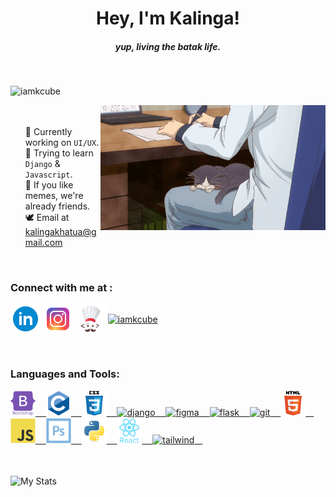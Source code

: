 <!-- [![MasterHead](imgs/weatherwithyouLarge.gif)](#) -->

<h1 align="center"><strong>Hey, I'm Kalinga!</strong></h1>
<h5 align="center">yup, living the batak life.</h5>

<br>

<p> <img src="https://komarev.com/ghpvc/?username=hemlomae&label=page%20reloaded&color=FC766A&style=flat"
		alt="iamkcube" /></p>

<img align="right" width=360 class="catImg" src="imgs/cat.gif" alt="cats are love.">

<p align="left" style="margin-right:28rem; ">
<ul>
	<li style="list-style:none;color:white">
		<!-- <b> -->
		🍁 It's all about <i>aesthetics</i>.
		<!-- </b> -->
	</li>
	<li style="list-style:none;">
		<!-- <b> -->
		🌻 Currently working on <code>UI/UX</code>.
		<!-- </b> -->
	</li>
	<li style="list-style:none;">
		<!-- <b> -->
		💙 Trying to learn <code>Django</code> & <code>Javascript</code>.
		<!-- </b> -->
	</li>
	<li style="list-style:none;">
		<!-- <b> -->
		🌿 If you like memes, we're already friends.
		<!-- </b> -->
	</li>
	<li style="list-style:none;">
		<!-- <b> -->
		🕊️ Email at <a href="mailto:kalingakhatua@gmail.com">kalingakhatua@gmail.com</a>
		<!-- </b> -->
	</li>
</ul>
</p>

<br>
<h3 align="left"><strong>Connect with me at :</strong></h3>
<p class="icon-set" align="left">
	<a class="icons" href="https://linkedin.com/in/kalingakhatua" target="blank"><img align="center" height=48 width=48
			src="imgs/linkedin.svg" alt="kalingakhatua" /></a>
	<a class="icons" href="https://instagram.com/kalinga._" target="blank"><img align="center" height=48 width=48
			src="imgs/instagram.svg" alt="kalinga._" /></a>
	<a class="icons" href="https://www.codechef.com/users/iamkcube" target="blank"><img align="center" height=48
			width=48 src="imgs/codechef.svg" alt="iamkcube" /></a>
	<a class="icons" href="https://www.hackerrank.com/iamkcube" target="blank"><img align="center" height=40 width=40
			src="https://upload.wikimedia.org/wikipedia/commons/4/40/HackerRank_Icon-1000px.png" alt="iamkcube" /></a>
</p>
<br>
<h3 align="left"><strong>Languages and Tools:</strong></h3>
<p class="icon-set" align="left">
	<a class="icons2" href="https://getbootstrap.com" target="_blank" rel="noreferrer">
		<img src="https://raw.githubusercontent.com/devicons/devicon/master/icons/bootstrap/bootstrap-plain-wordmark.svg"
			alt="bootstrap" width="40" height="40" />ㅤ
	</a>
	<a class="icons2" href="https://www.cprogramming.com/" target="_blank" rel="noreferrer">
		<img src="https://raw.githubusercontent.com/devicons/devicon/master/icons/c/c-original.svg" alt="c" width="40"
			height="40" />ㅤ
	</a>
	<a class="icons2" href="https://www.w3schools.com/css/" target="_blank" rel="noreferrer">
		<img src="https://raw.githubusercontent.com/devicons/devicon/master/icons/css3/css3-original-wordmark.svg"
			alt="css3" width="40" height="40" />ㅤ
	</a>
	<a class="icons2" href="https://www.djangoproject.com/" target="_blank" rel="noreferrer">
		<img src="https://cdn.worldvectorlogo.com/logos/django.svg" alt="django" width="40" height="40" />ㅤ
	</a>
	<a class="icons2" href="https://www.figma.com/" target="_blank" rel="noreferrer">
		<img src="https://www.vectorlogo.zone/logos/figma/figma-icon.svg" alt="figma" width="40" height="40" />ㅤ
	</a>
	<a class="icons2" href="https://flask.palletsprojects.com/" target="_blank" rel="noreferrer">
		<img src="https://www.vectorlogo.zone/logos/pocoo_flask/pocoo_flask-icon.svg" alt="flask" width="40"
			height="40" />ㅤ
	</a>
	<a class="icons2" href="https://git-scm.com/" target="_blank" rel="noreferrer">
		<img src="https://www.vectorlogo.zone/logos/git-scm/git-scm-icon.svg" alt="git" width="40" height="40" />ㅤ
	</a>
	<a class="icons2" href="https://www.w3.org/html/" target="_blank" rel="noreferrer">
		<img src="https://raw.githubusercontent.com/devicons/devicon/master/icons/html5/html5-original-wordmark.svg"
			alt="html5" width="40" height="40" />ㅤ
	</a>
	<a class="icons2" href="https://developer.mozilla.org/en-US/docs/Web/JavaScript" target="_blank" rel="noreferrer">
		<img src="https://raw.githubusercontent.com/devicons/devicon/master/icons/javascript/javascript-original.svg"
			alt="javascript" width="40" height="40" />ㅤ
	</a>
	<a class="icons2" href="https://www.photoshop.com/en" target="_blank" rel="noreferrer">
		<img src="https://raw.githubusercontent.com/devicons/devicon/master/icons/photoshop/photoshop-line.svg"
			alt="photoshop" width="40" height="40" />ㅤ
	</a>
	<a class="icons2" href="https://www.python.org" target="_blank" rel="noreferrer">
		<img src="https://raw.githubusercontent.com/devicons/devicon/master/icons/python/python-original.svg"
			alt="python" width="40" height="40" />ㅤ
	</a>
	<a class="icons2" href="https://reactjs.org/" target="_blank" rel="noreferrer">
		<img src="https://raw.githubusercontent.com/devicons/devicon/master/icons/react/react-original-wordmark.svg"
			alt="react" width="40" height="40" />ㅤ
	</a>
	<a class="icons2" href="https://tailwindcss.com/" target="_blank" rel="noreferrer">
		<img src="https://www.vectorlogo.zone/logos/tailwindcss/tailwindcss-icon.svg" alt="tailwind" width="40"
			height="40" />ㅤ
	</a>
</p>
<br>
<br>
<img width=75%
	src="https://github-readme-stats.vercel.app/api?username=iamkcube&show_icons=true&custom_title=iamkcube%27s%20stats%20~&line_height=30&hide_border=true&border_radius=6&bg_color=22272e&text_color=adbac7&icon_color=FC766A&title_color=5B84B1"
	alt="My Stats">